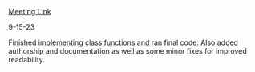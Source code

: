 [Meeting Link](https://csustan.zoom.us/rec/share/Xp3E7q3qvtzdKT73EwWh9PfuZ-zqkwscILWEsQoNeoR6ee9TEIMsH7gn_SwWhzw.9Jc5VVW8r86L32gb)

9-15-23

Finished implementing class functions and ran final code. Also added authorship and documentation as well as some minor fixes for improved readability. 